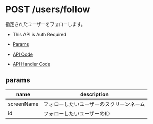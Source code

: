 # POST /users/follow

指定されたユーザーをフォローします。

- This API is Auth Required

- [Params](#params)
- [API Code](/src/endpoints/users/follow.js)
- [API Handler Code](/src/handlers/web/users/follow.js)

## params


name|description
---|---
screenName|フォローしたいユーザーのスクリーンネーム
id|フォローしたいユーザーのID


